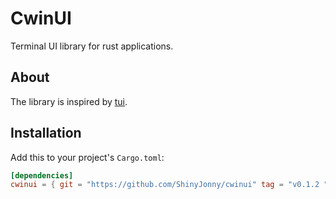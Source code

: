 # CwinUI

Terminal UI library for rust applications.

## About

The library is inspired by [tui](https://github.com/fdehau/tui-rs/).

## Installation

Add this to your project's `Cargo.toml`:

```toml
[dependencies]
cwinui = { git = "https://github.com/ShinyJonny/cwinui" tag = "v0.1.2 "}
```
